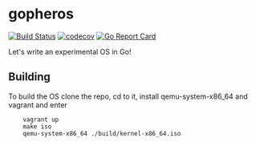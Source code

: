 # gopheros
[![Build Status](https://travis-ci.org/achilleasa/gopher-os.svg?branch=master)](https://travis-ci.org/achilleasa/gopher-os)
[![codecov](https://codecov.io/gh/achilleasa/gopher-os/branch/master/graph/badge.svg)](https://codecov.io/gh/achilleasa/gopher-os)
[![Go Report Card](https://goreportcard.com/badge/github.com/achilleasa/gopher-os)](https://goreportcard.com/report/github.com/achilleasa/gopher-os)

Let's write an experimental OS in Go!

## Building
To build the OS clone the repo, cd to it, install qemu-system-x86_64 and vagrant and enter

        vagrant up
        make iso
        qemu-system-x86_64 ./build/kernel-x86_64.iso
